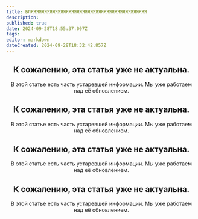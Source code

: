 ```yaml
---
title: БЛЯЯЯЯЯЯЯЯЯЯЯЯЯЯЯЯЯЯЯЯЯЯЯЯЯЯЯЯЯЯЯЯЯЯЯЯЯЯЯЯЯЯЯ
description: 
published: true
date: 2024-09-28T18:55:37.007Z
tags: 
editor: markdown
dateCreated: 2024-09-28T18:32:42.857Z
---
```


<center>
<div class="warning-banner">
  <h2> К сожалению, эта статья уже не актуальна.  </h2>
  <p>В этой статье есть часть устаревшей информации. Мы уже работаем над её обновлением.</p><p>
</div>
</center>

<center>
<div class="warning-banner-blue">
  <h2> К сожалению, эта статья уже не актуальна.  </h2>
  <p>В этой статье есть часть устаревшей информации. Мы уже работаем над её обновлением.</p><p>
</div>
</center>

<center>
<div class="warning-banner-red">
  <h2> К сожалению, эта статья уже не актуальна.  </h2>
  <p>В этой статье есть часть устаревшей информации. Мы уже работаем над её обновлением.</p><p>
</div>
</center>

<center>
<div class="warning-banner-teal">
  <h2> К сожалению, эта статья уже не актуальна.  </h2>
  <p>В этой статье есть часть устаревшей информации. Мы уже работаем над её обновлением.</p><p>
</div>
</center>

